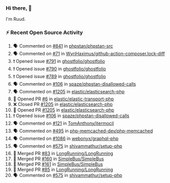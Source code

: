 ### Hi there, 👋

I'm Ruud.
 
### :zap: Recent Open Source Activity

<!--START_SECTION:activity-->
1. 🗣 Commented on [#841](https://github.com/phpstan/phpstan-src/issues/841) in [phpstan/phpstan-src](https://github.com/phpstan/phpstan-src)
2. 🗣 Commented on [#71](https://github.com/WyriHaximus/github-action-composer.lock-diff/issues/71) in [WyriHaximus/github-action-composer.lock-diff](https://github.com/WyriHaximus/github-action-composer.lock-diff)
3. ❗️ Opened issue [#791](https://github.com/ghostfolio/ghostfolio/issues/791) in [ghostfolio/ghostfolio](https://github.com/ghostfolio/ghostfolio)
4. ❗️ Opened issue [#790](https://github.com/ghostfolio/ghostfolio/issues/790) in [ghostfolio/ghostfolio](https://github.com/ghostfolio/ghostfolio)
5. ❗️ Opened issue [#789](https://github.com/ghostfolio/ghostfolio/issues/789) in [ghostfolio/ghostfolio](https://github.com/ghostfolio/ghostfolio)
6. 🗣 Commented on [#106](https://github.com/spaze/phpstan-disallowed-calls/issues/106) in [spaze/phpstan-disallowed-calls](https://github.com/spaze/phpstan-disallowed-calls)
7. 🗣 Commented on [#1205](https://github.com/elastic/elasticsearch-php/issues/1205) in [elastic/elasticsearch-php](https://github.com/elastic/elasticsearch-php)
8. 💪 Opened PR [#6](https://github.com/elastic/elastic-transport-php/pull/6) in [elastic/elastic-transport-php](https://github.com/elastic/elastic-transport-php)
9. ❌ Closed PR [#1205](https://github.com/elastic/elasticsearch-php/pull/1205) in [elastic/elasticsearch-php](https://github.com/elastic/elasticsearch-php)
10. 💪 Opened PR [#1205](https://github.com/elastic/elasticsearch-php/pull/1205) in [elastic/elasticsearch-php](https://github.com/elastic/elasticsearch-php)
11. ❗️ Opened issue [#106](https://github.com/spaze/phpstan-disallowed-calls/issues/106) in [spaze/phpstan-disallowed-calls](https://github.com/spaze/phpstan-disallowed-calls)
12. 🗣 Commented on [#121](https://github.com/TomAnthony/itermocil/issues/121) in [TomAnthony/itermocil](https://github.com/TomAnthony/itermocil)
13. 🗣 Commented on [#495](https://github.com/php-memcached-dev/php-memcached/issues/495) in [php-memcached-dev/php-memcached](https://github.com/php-memcached-dev/php-memcached)
14. 🗣 Commented on [#1086](https://github.com/webonyx/graphql-php/issues/1086) in [webonyx/graphql-php](https://github.com/webonyx/graphql-php)
15. 🗣 Commented on [#575](https://github.com/shivammathur/setup-php/issues/575) in [shivammathur/setup-php](https://github.com/shivammathur/setup-php)
16. 🎉 Merged PR [#83](https://github.com/LongRunning/LongRunning/pull/83) in [LongRunning/LongRunning](https://github.com/LongRunning/LongRunning)
17. 🎉 Merged PR [#160](https://github.com/SimpleBus/SimpleBus/pull/160) in [SimpleBus/SimpleBus](https://github.com/SimpleBus/SimpleBus)
18. 🎉 Merged PR [#161](https://github.com/SimpleBus/SimpleBus/pull/161) in [SimpleBus/SimpleBus](https://github.com/SimpleBus/SimpleBus)
19. 🎉 Merged PR [#85](https://github.com/LongRunning/LongRunning/pull/85) in [LongRunning/LongRunning](https://github.com/LongRunning/LongRunning)
20. 🗣 Commented on [#575](https://github.com/shivammathur/setup-php/issues/575) in [shivammathur/setup-php](https://github.com/shivammathur/setup-php)
<!--END_SECTION:activity-->
